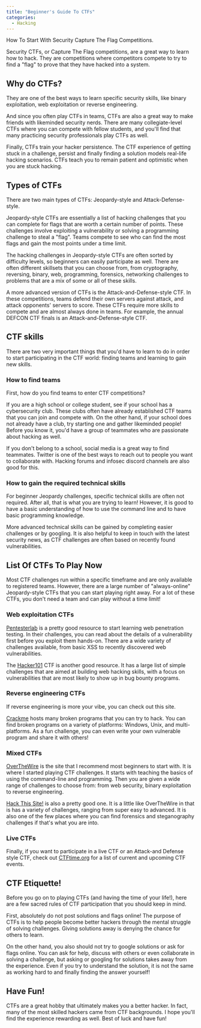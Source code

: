 ```yaml
---
title: "Beginner's Guide To CTFs"
categories:
  - Hacking
---
```


How To Start With Security Capture The Flag Competitions.

Security CTFs, or Capture The Flag competitions, are a great way to learn how to hack. They are competitions where competitors compete to try to find a "flag" to prove that they have hacked into a system.

## Why do CTFs?

They are one of the best ways to learn specific security skills, like binary exploitation, web exploitation or reverse engineering.

And since you often play CTFs in teams, CTFs are also a great way to make friends with likeminded security nerds. There are many collegiate-level CTFs where you can compete with fellow students, and you'll find that many practicing security professionals play CTFs as well.

Finally, CTFs train your hacker persistence. The CTF experience of getting stuck in a challenge, persist and finally finding a solution models real-life hacking scenarios. CTFs teach you to remain patient and optimistic when you are stuck hacking.

## Types of CTFs

There are two main types of CTFs: Jeopardy-style and Attack-Defense-style.

Jeopardy-style CTFs are essentially a list of hacking challenges that you can complete for flags that are worth a certain number of points. These challenges involve exploiting a vulnerability or solving a programming challenge to steal a "flag". Teams compete to see who can find the most flags and gain the most points under a time limit.

The hacking challenges in Jeopardy-style CTFs are often sorted by difficulty levels, so beginners can easily participate as well. There are often different skillsets that you can choose from, from cryptography, reversing, binary, web, programming, forensics, networking challenges to problems that are a mix of some or all of these skills.

A more advanced version of CTFs is the Attack-and-Defense-style CTF. In these competitions, teams defend their own servers against attack, and attack opponents' servers to score. These CTFs require more skills to compete and are almost always done in teams. For example, the annual DEFCON CTF finals is an Attack-and-Defense-style CTF.

## CTF skills

There are two very important things that you'd have to learn to do in order to start participating in the CTF world: finding teams and learning to gain new skills.

### How to find teams

First, how do you find teams to enter CTF competitions?

If you are a high school or college student, see if your school has a cybersecurity club. These clubs often have already established CTF teams that you can join and compete with. On the other hand, if your school does not already have a club, try starting one and gather likeminded people! Before you know it, you'd have a group of teammates who are passionate about hacking as well.

If you don't belong to a school, social media is a great way to find teammates. Twitter is one of the best ways to reach out to people you want to collaborate with. Hacking forums and infosec discord channels are also good for this.

### How to gain the required technical skills

For beginner Jeopardy challenges, specific technical skills are often not required. After all, that is what you are trying to learn! However, it is good to have a basic understanding of how to use the command line and to have basic programming knowledge.

More advanced technical skills can be gained by completing easier challenges or by googling. It is also helpful to keep in touch with the latest security news, as CTF challenges are often based on recently found vulnerabilities.

## List Of CTFs To Play Now

Most CTF challenges run within a specific timeframe and are only available to registered teams. However, there are a large number of "always-online" Jeopardy-style CTFs that you can start playing right away. For a lot of these CTFs, you don't need a team and can play without a time limit!

### Web exploitation CTFs

[Pentesterlab](https://pentesterlab.com/) is a pretty good resource to start learning web penetration testing. In their challenges, you can read about the details of a vulnerability first before you exploit them hands-on. There are a wide variety of challenges available, from basic XSS to recently discovered web vulnerabilities.

The [Hacker101](https://ctf.hacker101.com/) CTF is another good resource. It has a large list of simple challenges that are aimed at building web hacking skills, with a focus on vulnerabilities that are most likely to show up in bug bounty programs.

### Reverse engineering CTFs

If reverse engineering is more your vibe, you can check out this site.

[Crackme](https://crackmes.one/) hosts many broken programs that you can try to hack. You can find broken programs on a variety of platforms: Windows, Unix, and multi-platforms. As a fun challenge, you can even write your own vulnerable program and share it with others!

### Mixed CTFs

[OverTheWire](https://overthewire.org/wargames/) is the site that I recommend most beginners to start with. It is where I started playing CTF challenges. It starts with teaching the basics of using the command-line and programming. Then you are given a wide range of challenges to choose from: from web security, binary exploitation to reverse engineering.

[Hack This Site!](https://www.hackthissite.org/) is also a pretty good one. It is a little like OverTheWire in that is has a variety of challenges, ranging from super easy to advanced. It is also one of the few places where you can find forensics and steganography challenges if that's what you are into.

### Live CTFs

Finally, if you want to participate in a live CTF or an Attack-and Defense style CTF, check out [CTFtime.org](https://ctftime.org/event/list/) for a list of current and upcoming CTF events.

## CTF Etiquette!

Before you go on to playing CTFs (and having the time of your life!), here are a few sacred rules of CTF participation that you should keep in mind.

First, absolutely do not post solutions and flags online! The purpose of CTFs is to help people become better hackers through the mental struggle of solving challenges. Giving solutions away is denying the chance for others to learn.

On the other hand, you also should not try to google solutions or ask for flags online. You can ask for help, discuss with others or even collaborate in solving a challenge, but asking or googling for solutions takes away from the experience. Even if you try to understand the solution, it is not the same as working hard to and finally finding the answer yourself!

## Have Fun!

CTFs are a great hobby that ultimately makes you a better hacker. In fact, many of the most skilled hackers came from CTF backgrounds. I hope you'll find the experience rewarding as well. Best of luck and have fun!